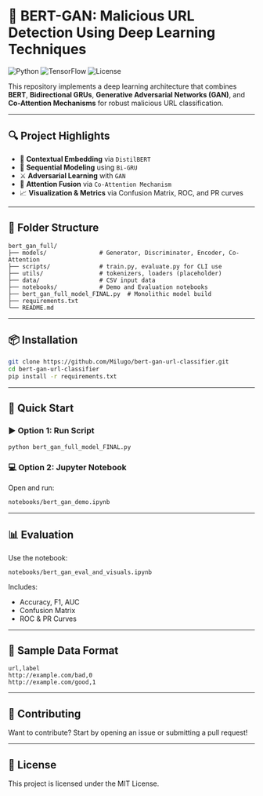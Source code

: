# 🧠 BERT-GAN: Malicious URL Detection Using Deep Learning Techniques

![Python](https://img.shields.io/badge/python-3.9-blue)
![TensorFlow](https://img.shields.io/badge/TensorFlow-2.11+-orange)
![License](https://img.shields.io/badge/license-MIT-green)

This repository implements a deep learning architecture that combines **BERT**, **Bidirectional GRUs**, **Generative Adversarial Networks (GAN)**, and **Co-Attention Mechanisms** for robust malicious URL classification.

---

## 🔍 Project Highlights

- 🔡 **Contextual Embedding** via `DistilBERT`
- 🔁 **Sequential Modeling** using `Bi-GRU`
- ⚔️ **Adversarial Learning** with `GAN`
- 🎯 **Attention Fusion** via `Co-Attention Mechanism`
- 📈 **Visualization & Metrics** via Confusion Matrix, ROC, and PR curves

---

## 📁 Folder Structure

```
bert_gan_full/
├── models/               # Generator, Discriminator, Encoder, Co-Attention
├── scripts/              # train.py, evaluate.py for CLI use
├── utils/                # tokenizers, loaders (placeholder)
├── data/                 # CSV input data
├── notebooks/            # Demo and Evaluation notebooks
├── bert_gan_full_model_FINAL.py  # Monolithic model build
├── requirements.txt
└── README.md
```

---

## 📦 Installation

```bash
git clone https://github.com/Milugo/bert-gan-url-classifier.git
cd bert-gan-url-classifier
pip install -r requirements.txt
```

---

## 🚀 Quick Start

### ▶️ Option 1: Run Script

```bash
python bert_gan_full_model_FINAL.py
```

### 💻 Option 2: Jupyter Notebook

Open and run:
```bash
notebooks/bert_gan_demo.ipynb
```

---

## 📊 Evaluation

Use the notebook:
```
notebooks/bert_gan_eval_and_visuals.ipynb
```

Includes:
- Accuracy, F1, AUC
- Confusion Matrix
- ROC & PR Curves

---

## 🧪 Sample Data Format

```
url,label
http://example.com/bad,0
http://example.com/good,1
```

---

## 🤝 Contributing

Want to contribute? Start by opening an issue or submitting a pull request!

---

## 📜 License

This project is licensed under the MIT License.
